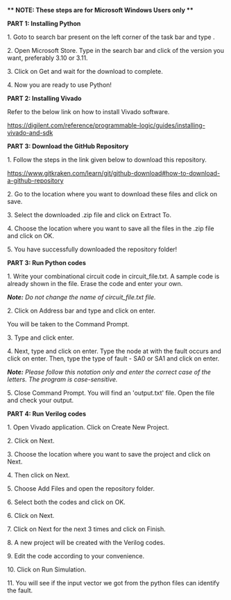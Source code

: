 ﻿**\*\* NOTE: These steps are for Microsoft Windows Users only \*\***

**PART 1: Installing Python** 

1\. Goto to search bar present on the left corner of the task bar and type <Microsoft Store>.

2\. Open Microsoft Store. Type <Python> in the search bar and click of the version you want, preferably 3.10 or 3.11.

3\. Click on Get and wait for the download to complete.

4\. Now you are ready to use Python!

**PART 2: Installing Vivado** 

Refer to the below link on how to install Vivado software.

<https://digilent.com/reference/programmable-logic/guides/installing-vivado-and-sdk> 

**PART 3: Download the GitHub Repository**

1\. Follow the steps in the link given below to download this repository.

<https://www.gitkraken.com/learn/git/github-download#how-to-download-a-github-repository> 

2\. Go to the location where you want to download these files and click on save.


3\. Select the downloaded .zip file and click on Extract To.

4\. Choose the location where you want to save all the files in the .zip file and click on OK.

5\. You have successfully downloaded the repository folder!



**PART 3: Run Python codes**

1\. Write your combinational circuit code in circuit\_file.txt. A sample code is already shown in the file. Erase the code and enter your own.

***Note:** Do not change the name of circuit\_file.txt file.*

2\. Click on Address bar and type <cmd> and click on enter.


You will be taken to the Command Prompt.


3\. Type <python part1.py> and click enter.

4\. Next, type <python part2.py> and click on enter. Type the node at with the fault occurs and click on enter. Then, type the type of fault - SA0 or SA1 and click on enter.

***Note:** Please follow this notation only and enter the correct case of the letters. The program is case-sensitive.*

5\. Close Command Prompt. You will find an 'output.txt' file. Open the file and check your output.


**PART 4: Run Verilog codes**

1\. Open Vivado application. Click on Create New Project.

2\. Click on Next.

3\. Choose the location where you want to save the project and click on Next.




4\. Then click on Next.

5\. Choose Add Files and open the repository folder.








6\. Select both the codes and click on OK.

6\. Click on Next.


7\. Click on Next for the next 3 times and click on Finish.

8\. A new project will be created with the Verilog codes.

9\. Edit the code according to your convenience.

10\. Click on Run Simulation.


11\. You will see if the input vector we got from the python files can identify the fault.






